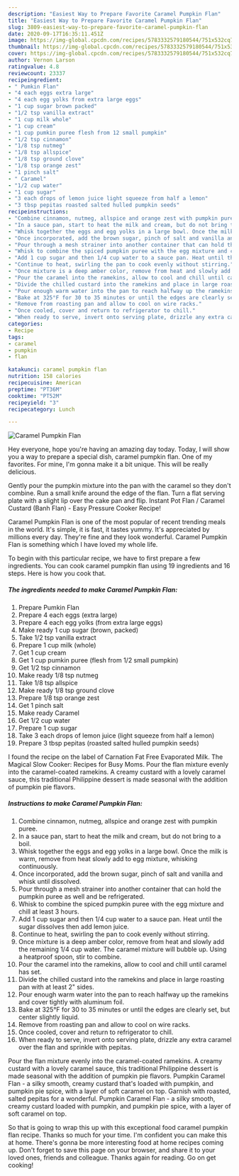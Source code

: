 ```yaml
---
description: "Easiest Way to Prepare Favorite Caramel Pumpkin Flan"
title: "Easiest Way to Prepare Favorite Caramel Pumpkin Flan"
slug: 3809-easiest-way-to-prepare-favorite-caramel-pumpkin-flan
date: 2020-09-17T16:35:11.451Z
image: https://img-global.cpcdn.com/recipes/5783332579180544/751x532cq70/caramel-pumpkin-flan-recipe-main-photo.jpg
thumbnail: https://img-global.cpcdn.com/recipes/5783332579180544/751x532cq70/caramel-pumpkin-flan-recipe-main-photo.jpg
cover: https://img-global.cpcdn.com/recipes/5783332579180544/751x532cq70/caramel-pumpkin-flan-recipe-main-photo.jpg
author: Vernon Larson
ratingvalue: 4.8
reviewcount: 23337
recipeingredient:
- " Pumkin Flan"
- "4 each eggs extra large"
- "4 each egg yolks from extra large eggs"
- "1 cup sugar brown packed"
- "1/2 tsp vanilla extract"
- "1 cup milk whole"
- "1 cup cream"
- "1 cup pumkin puree flesh from 12 small pumpkin"
- "1/2 tsp cinnamon"
- "1/8 tsp nutmeg"
- "1/8 tsp allspice"
- "1/8 tsp ground clove"
- "1/8 tsp orange zest"
- "1 pinch salt"
- " Caramel"
- "1/2 cup water"
- "1 cup sugar"
- "3 each drops of lemon juice light squeeze from half a lemon"
- "3 tbsp pepitas roasted salted hulled pumpkin seeds"
recipeinstructions:
- "Combine cinnamon, nutmeg, allspice and orange zest with pumpkin puree."
- "In a sauce pan, start to heat the milk and cream, but do not bring to a boil."
- "Whisk together the eggs and egg yolks in a large bowl. Once the milk is warm, remove from heat slowly add to egg mixture, whisking continuously."
- "Once incorporated, add the brown sugar, pinch of salt and vanilla and whisk until dissolved."
- "Pour through a mesh strainer into another container that can hold the pumpkin puree as well and be refrigerated."
- "Whisk to combine the spiced pumpkin puree with the egg mixture and chill at least 3 hours."
- "Add 1 cup sugar and then 1/4 cup water to a sauce pan. Heat until the sugar dissolves then add lemon juice."
- "Continue to heat, swirling the pan to cook evenly without stirring."
- "Once mixture is a deep amber color, remove from heat and slowly add the remaining 1/4 cup water. The caramel mixture will bubble up. Using a heatproof spoon, stir to combine."
- "Pour the caramel into the ramekins, allow to cool and chill until caramel has set."
- "Divide the chilled custard into the ramekins and place in large roasting pan with at least 2&#34; sides."
- "Pour enough warm water into the pan to reach halfway up the ramekins and cover tightly with aluminum foil."
- "Bake at 325°F for 30 to 35 minutes or until the edges are clearly set, but center slightly liquid."
- "Remove from roasting pan and allow to cool on wire racks."
- "Once cooled, cover and return to refrigerator to chill."
- "When ready to serve, invert onto serving plate, drizzle any extra caramel over the flan and sprinkle with pepitas."
categories:
- Recipe
tags:
- caramel
- pumpkin
- flan

katakunci: caramel pumpkin flan 
nutrition: 158 calories
recipecuisine: American
preptime: "PT36M"
cooktime: "PT52M"
recipeyield: "3"
recipecategory: Lunch

---
```



![Caramel Pumpkin Flan](https://img-global.cpcdn.com/recipes/5783332579180544/751x532cq70/caramel-pumpkin-flan-recipe-main-photo.jpg)

Hey everyone, hope you're having an amazing day today. Today, I will show you a way to prepare a special dish, caramel pumpkin flan. One of my favorites. For mine, I'm gonna make it a bit unique. This will be really delicious.

Gently pour the pumpkin mixture into the pan with the caramel so they don&#39;t combine. Run a small knife around the edge of the flan. Turn a flat serving plate with a slight lip over the cake pan and flip. Instant Pot Flan / Caramel Custard (Banh Flan) - Easy Pressure Cooker Recipe!

Caramel Pumpkin Flan is one of the most popular of recent trending meals in the world. It's simple, it is fast, it tastes yummy. It's appreciated by millions every day. They're fine and they look wonderful. Caramel Pumpkin Flan is something which I have loved my whole life.


To begin with this particular recipe, we have to first prepare a few ingredients. You can cook caramel pumpkin flan using 19 ingredients and 16 steps. Here is how you cook that.

<!--inarticleads1-->

##### The ingredients needed to make Caramel Pumpkin Flan:

1. Prepare  Pumkin Flan
1. Prepare 4 each eggs (extra large)
1. Prepare 4 each egg yolks (from extra large eggs)
1. Make ready 1 cup sugar (brown, packed)
1. Take 1/2 tsp vanilla extract
1. Prepare 1 cup milk (whole)
1. Get 1 cup cream
1. Get 1 cup pumkin puree (flesh from 1/2 small pumpkin)
1. Get 1/2 tsp cinnamon
1. Make ready 1/8 tsp nutmeg
1. Take 1/8 tsp allspice
1. Make ready 1/8 tsp ground clove
1. Prepare 1/8 tsp orange zest
1. Get 1 pinch salt
1. Make ready  Caramel
1. Get 1/2 cup water
1. Prepare 1 cup sugar
1. Take 3 each drops of lemon juice (light squeeze from half a lemon)
1. Prepare 3 tbsp pepitas (roasted salted hulled pumpkin seeds)


I found the recipe on the label of Carnation Fat Free Evaporated Milk. The Magical Slow Cooker: Recipes for Busy Moms. Pour the flan mixture evenly into the caramel-coated ramekins. A creamy custard with a lovely caramel sauce, this traditional Philippine dessert is made seasonal with the addition of pumpkin pie flavors. 

<!--inarticleads2-->

##### Instructions to make Caramel Pumpkin Flan:

1. Combine cinnamon, nutmeg, allspice and orange zest with pumpkin puree.
1. In a sauce pan, start to heat the milk and cream, but do not bring to a boil.
1. Whisk together the eggs and egg yolks in a large bowl. Once the milk is warm, remove from heat slowly add to egg mixture, whisking continuously.
1. Once incorporated, add the brown sugar, pinch of salt and vanilla and whisk until dissolved.
1. Pour through a mesh strainer into another container that can hold the pumpkin puree as well and be refrigerated.
1. Whisk to combine the spiced pumpkin puree with the egg mixture and chill at least 3 hours.
1. Add 1 cup sugar and then 1/4 cup water to a sauce pan. Heat until the sugar dissolves then add lemon juice.
1. Continue to heat, swirling the pan to cook evenly without stirring.
1. Once mixture is a deep amber color, remove from heat and slowly add the remaining 1/4 cup water. The caramel mixture will bubble up. Using a heatproof spoon, stir to combine.
1. Pour the caramel into the ramekins, allow to cool and chill until caramel has set.
1. Divide the chilled custard into the ramekins and place in large roasting pan with at least 2&#34; sides.
1. Pour enough warm water into the pan to reach halfway up the ramekins and cover tightly with aluminum foil.
1. Bake at 325°F for 30 to 35 minutes or until the edges are clearly set, but center slightly liquid.
1. Remove from roasting pan and allow to cool on wire racks.
1. Once cooled, cover and return to refrigerator to chill.
1. When ready to serve, invert onto serving plate, drizzle any extra caramel over the flan and sprinkle with pepitas.


Pour the flan mixture evenly into the caramel-coated ramekins. A creamy custard with a lovely caramel sauce, this traditional Philippine dessert is made seasonal with the addition of pumpkin pie flavors. Pumpkin Caramel Flan - a silky smooth, creamy custard that&#39;s loaded with pumpkin, and pumpkin pie spice, with a layer of soft caramel on top. Garnish with roasted, salted pepitas for a wonderful. Pumpkin Caramel Flan - a silky smooth, creamy custard loaded with pumpkin, and pumpkin pie spice, with a layer of soft caramel on top. 

So that is going to wrap this up with this exceptional food caramel pumpkin flan recipe. Thanks so much for your time. I'm confident you can make this at home. There's gonna be more interesting food at home recipes coming up. Don't forget to save this page on your browser, and share it to your loved ones, friends and colleague. Thanks again for reading. Go on get cooking!
